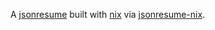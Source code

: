 A [jsonresume](https://jsonresume.org/) built with [nix](https://nixos.org) via [jsonresume-nix](https://github.com/TaserudConsulting/jsonresume-nix).
